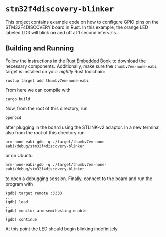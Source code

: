 # `stm32f4discovery-blinker`

This project contains example code on how to configure GPIO pins on the STM32F4DISCOVERY board in Rust. In this example, the orange LED labeled LD3 will blink on and off at 1 second intervals.

## Building and Running
Follow the instructions in the [Rust Embedded Book](https://docs.rust-embedded.org/book/intro/install/linux.html) to download the necessary components. Additionally, make sure the `thumbv7em-none-eabi` target is installed on your *nightly* Rust toolchain:

```
rustup target add thumbv7em-none-eabi
```

From here we can compile with 

```
cargo build
```

Now, from the root of this directory, run

```
openocd
```
after plugging in the board using the STLINK-v2 adaptor. In a new terminal, also from the root of this directory run 
```
arm-none-eabi-gdb -q ./target/thumbv7em-none-eabi/debug/stm32f4discovery-blinker
``` 
or on Ubuntu
```
arm-none-eabi-gdb -q ./target/thumbv7em-none-eabi/debug/stm32f4discovery-blinker
```
to open a debugging session. Finally, connect to the board and run the program with
```
(gdb) target remote :3333
...
(gdb) load
...
(gdb) monitor arm semihosting enable
...
(gdb) continue
```

At this point the LED should begin blinking indefinitely.